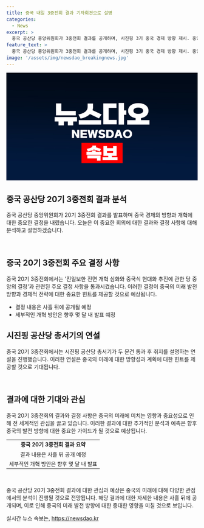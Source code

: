 ```yaml
---
title: 중국 내일 3중전회 결과 기자회견으로 설명
categories:
  - News
excerpt: >
  중국 공산당 중앙위원회가 3중전회 결과를 공개하며, 시진핑 3기 중국 경제 방향 제시. 중앙의 결정과 회의공보 통과 후 시 총서기 연설. 결정 전문과 설명은 나중에 공개되며, 구체적인 개혁 방안과 정책은 추후 발표될 예정. 중국 경제의 미래에 대한 기대와 논의가 집중될 전망. (출처: 로이터통신, 홍콩 경제일보, 사우스차이나모닝포스트)
feature_text: >
  중국 공산당 중앙위원회가 3중전회 결과를 공개하며, 시진핑 3기 중국 경제 방향 제시. 중앙의 결정과 회의공보 통과 후 시 총서기 연설. 결정 전문과 설명은 나중에 공개되며, 구체적인 개혁 방안과 정책은 추후 발표될 예정. 중국 경제의 미래에 대한 기대와 논의가 집중될 전망. (출처: 로이터통신, 홍콩 경제일보, 사우스차이나모닝포스트)
image: '/assets/img/newsdao_breakingnews.jpg'
---
```


<p><img src="/assets/img/newsdao_breakingnews.jpg" alt="ontimetimes 속보" /></p>

<h2 data-ke-size="size26">중국 공산당 20기 3중전회 결과 분석</h2>

<p>중국 공산당 중앙위원회가 20기 3중전회 결과를 발표하며 중국 경제의 방향과 개혁에 대한 중요한 결정을 내렸습니다. 오늘은 이 중요한 회의에 대한 결과와 결정 사항에 대해 분석하고 설명하겠습니다.</p>

<p data-ke-size="size16">&nbsp;</p>

<h2 data-ke-size="size24">중국 20기 3중전회 주요 결정 사항</h2>

<p>중국 20기 3중전회에서는 '진일보한 전면 개혁 심화와 중국식 현대화 추진에 관한 당 중앙의 결정'과 관련된 주요 결정 사항을 통과시켰습니다. 이러한 결정이 중국의 미래 발전 방향과 경제적 전략에 대한 중요한 힌트를 제공할 것으로 예상됩니다.</p>

<ul>
  <li>결정 내용은 사흘 뒤에 공개될 예정</li>
  <li>세부적인 개혁 방안은 향후 몇 달 내 발표 예정</li>
</ul>

<h2 data-ke-size="size24">시진핑 공산당 총서기의 연설</h2>

<p>중국 20기 3중전회에서는 시진핑 공산당 총서기가 두 문건 통과 후 취지를 설명하는 연설을 진행했습니다. 이러한 연설은 중국의 미래에 대한 방향성과 계획에 대한 힌트를 제공할 것으로 기대됩니다.</p>

<p data-ke-size="size16">&nbsp;</p>

<h2 data-ke-size="size24">결과에 대한 기대와 관심</h2>

<p>중국 20기 3중전회의 결과와 결정 사항은 중국의 미래에 미치는 영향과 중요성으로 인해 전 세계적인 관심을 끌고 있습니다. 이러한 결과에 대한 추가적인 분석과 예측은 향후 중국의 발전 방향에 대한 중요한 가이드가 될 것으로 예상됩니다.</p>

<table>
  <tr>
    <td style="text-align: center; height: 17px;"><b>중국 20기 3중전회 결과 요약</b></td>
  </tr>
  <tr>
    <td style="text-align: center; height: 17px;">결과 내용은 사흘 뒤 공개 예정</td>
  </tr>
  <tr>
    <td style="text-align: center; height: 17px;">세부적인 개혁 방안은 향후 몇 달 내 발표</td>
  </tr>
</table>

<p data-ke-size="size16">&nbsp;</p>

<p>중국 공산당 20기 3중전회 결과에 대한 관심과 예상은 중국의 미래에 대해 다양한 관점에서의 분석이 진행될 것으로 전망됩니다. 해당 결과에 대한 자세한 내용은 사흘 뒤에 공개되며, 이로 인해 중국의 미래 발전 방향에 대한 중대한 영향을 미칠 것으로 보입니다.</p>
실시간 뉴스 속보는, <a href="https://newsdao.kr" rel="dofollow">https://newsdao.kr</a>


